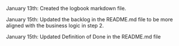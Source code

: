 January 13th: Created the logbook markdown file.

January 15th: Updated the backlog in the README.md file to be more aligned with the business logic in step 2.

January 15th: Updated Definition of Done in the README.md file